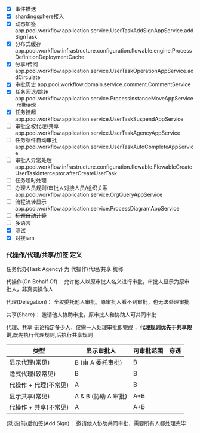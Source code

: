 - [x] 事件推送
- [x] shardingsphere接入
- [x] 动态加签 app.pooi.workflow.application.service.UserTaskAddSignAppService.addSignTask
- [x] 分布式缓存 app.pooi.workflow.infrastructure.configuration.flowable.engine.ProcessDefinitionDeploymentCache
- [x] 分享/传阅 app.pooi.workflow.application.service.UserTaskOperationAppService.addCirculate
- [x] 审批历史 app.pooi.workflow.domain.service.comment.CommentService
- [x] 任务回退/跳转 app.pooi.workflow.application.service.ProcessInstanceMoveAppService.rollback
- [x] 任务挂起 app.pooi.workflow.application.service.UserTaskSuspendAppService
- [ ] 审批全权代理/共享 app.pooi.workflow.application.service.UserTaskAgencyAppService
- [ ] 任务条件自动审批 app.pooi.workflow.application.service.UserTaskAutoCompleteAppService
- [ ] 审批人异常处理
  app.pooi.workflow.infrastructure.configuration.flowable.FlowableCreateUserTaskInterceptor.afterCreateUserTask
- [ ] 任务超时处理
- [ ] 办理人员规则/审批人对接人员/组织关系 app.pooi.workflow.application.service.OrgQueryAppService
- [ ] 流程流转显示 app.pooi.workflow.application.service.ProcessDiagramAppService
- [ ] ~~标题自动计算~~
- [ ] 多语言
- [x] 测试
- [x] 对接iam

### 代操作/代理/共享/加签 定义

任务代办(Task Agency) 为 代操作/代理/共享 统称

代操作(On Behalf Of)： 允许他人以原审批人名义进行审批，审批人显示为原审批人，非真实操作人

代理(Delegation)： 全权委托他人审批，原审批人看不到审批，也无法处理审批

共享(Share)： 邀请他人协助审批，原审批人和协助人可共同审批

代理、共享 无论指定多少人，仅需一人处理审批即完成 ，**代理规则优先于共享规则**,既先执行代理规则,后执行共享规则

| 类型            | 显示审批人           | 可审批范围 | 穿透 |
|---------------|-----------------|-------|----|
| 显示代理(常见)      | B (由 A 委托审批)    | B     |    |
| 隐式代理(较常见)     | B               | B     |    |
| 代操作 + 代理(不常见) | A               | B     |    |
| 显示共享(常见)      | A & B (协助 A 审批) | A+B   |    |
| 代操作 + 共享(不常见) | A               | A+B   |    |

(动态)前/后加签(Add Sign)： 邀请他人协助共同审批，需要所有人都处理完毕